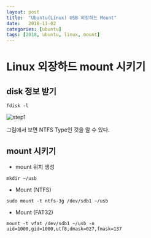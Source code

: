 ```yaml
---
layout: post
title:  "Ubuntu(Linux) USB 외장하드 Mount"
date:   2018-11-02
categories: [ubuntu]
tags: [2018, ubuntu, linux, mount]
---
```


Linux 외장하드 mount 시키기
================================

disk 정보 받기
--------------------------------
~~~
fdisk -l
~~~
![step1](https://lh3.googleusercontent.com/_Mf0BoxxHJPKCjrqK7PVylHJ2v8vUBfWI3OEnLoTBJ100TgFIAalKSZ3cAUSeBADFRGUY0ZbkF2yaFWLv4623zWd4wqDDaf2UTZ736lFaEDQ9cYZcZtDDfd7cEZ7Fxj62glQDvB9DbCB1lFCRZ6-PMrvZoD5mf-EQs3NqG2FexHxF1QbtiBmPYuG09SQb81g_a2qsNWNAN7LS2KFpaIGQRQEsCNEiK0spG4-6cVfTggv9w0PaTSZjxWpAgpt2aQHBDJRkG9clc8a3ry-cd2k-YbVnoEJB9iUrW-mhJorF6IKV1ZbfO4ijwaEeEP1Y5F4YXElMH3d4C9QroiVGqZC4dLVIh2_HrYpZUaO4o2GEBc7yxszWQXC6d7it0XDDIuBdR9Sv_aKM4nxRBdBaPNejBA1mygU0SA4V-9ghAVRnruaT6qIG0k0HmlIr_i1CLB0z3OM_PFNuHCI-rJl1UJSQs4G1tR3OMRvl8ex91-h_m3NGbVh-Unrdbzrz7X3qxpmRaBdeJy8Dwl4boZzLxdaiI2ljtNY2xPs9olO-95YV8Zltekjy_hvVmZYBnIPQrVU4JL9qX14MM8ZjSnkzFDI1q2AiTBgPmJdv4kcNbZzchvfK-I50xyx7Aq6hyZp9p4ddaqxjc2B34mLmYHsWX5SXM9IgQ=w686-h435-no)

그림에서 보면 NTFS Type인 것을 알 수 있다.

mount 시키기
-----------------------
* mount 위치 생성
~~~
mkdir ~/usb
~~~
* Mount (NTFS)
~~~
sudo mount -t ntfs-3g /dev/sdb1 ~/usb
~~~
* Mount (FAT32)
~~~
mount -t vfat /dev/sdb1 ~/usb -o uid=1000,gid=1000,utf8,dmask=027,fmask=137
~~~